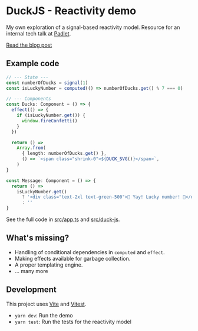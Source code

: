 # DuckJS - Reactivity demo

My own exploration of a signal-based reactivity model. Resource for an internal tech talk at [Padlet](https://padlet.com).

[Read the blog post](https://duckwho.codes/posts/exploring-reactivity-part-2/)

## Example code

```ts
// --- State ---
const numberOfDucks = signal(1)
const isLuckyNumber = computed(() => numberOfDucks.get() % 7 === 0)

// --- Components
const Ducks: Component = () => {
  effect(() => {
    if (isLuckyNumber.get()) {
      window.fireConfetti()
    }
  })

  return () =>
    Array.from(
      { length: numberOfDucks.get() },
      () => `<span class="shrink-0">${DUCK_SVG()}</span>`,
    )
}

const Message: Component = () => {
  return () =>
    isLuckyNumber.get()
      ? '<div class="text-2xl text-green-500">🎉 Yay! Lucky number! 🎉</div>'
      : ''
}
```

See the full code in [src/app.ts](./src/app.ts) and [src/duck-js](./src/duck-js.ts).

## What's missing?

- Handling of conditional dependencies in `computed` and `effect`.
- Making effects available for garbage collection.
- A proper templating engine.
- ... many more

## Development

This project uses [Vite](https://vite.dev/) and [Vitest](https://vitest.dev/).

- `yarn dev`: Run the demo
- `yarn test`: Run the tests for the reactivity model
